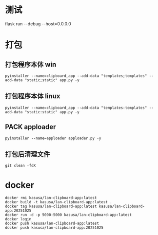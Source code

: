 # 测试

flask run --debug --host=0.0.0.0

# 打包

## 打包程序本体 win
```
pyinstaller --name=clipboard_app --add-data "templates;templates" --add-data "static;static" app.py -y
```

## 打包程序本体 linux
```
pyinstaller --name=clipboard_app --add-data "templates:templates" --add-data "static:static" app.py -y
```

## PACK apploader
```
pyinstaller --name=apploader apploader.py -y
```

## 打包后清理文件
```
git clean -fdX
```

# docker

```
docker rmi kasusa/lan-clipboard-app:latest
docker build -t kasusa/lan-clipboard-app:latest .
docker tag kasusa/lan-clipboard-app:latest kasusa/lan-clipboard-app:20251025
docker run -d -p 5000:5000 kasusa/lan-clipboard-app:latest
docker login
docker push kasusa/lan-clipboard-app:latest
docker push kasusa/lan-clipboard-app:20251025
```


